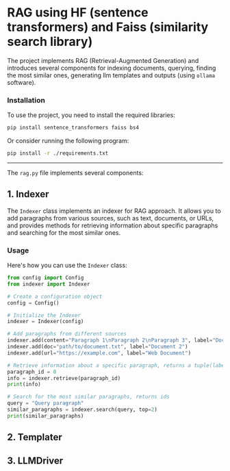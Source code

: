 # RAG using HF (sentence transformers) and Faiss (similarity search library)

The project implements RAG (Retrieval-Augmented Generation) and introduces several components for indexing documents, querying, finding the most similar ones, generating llm templates and outputs (using `ollama` software).

### Installation

To use the project, you need to install the required libraries:

```bash
pip install sentence_transformers faiss bs4
```

Or consider running the following program:

```bash
pip install -r ./requirements.txt
```

---

The `rag.py` file implements several components:

## 1. Indexer

The `Indexer` class implements an indexer for RAG approach. It allows you to add paragraphs from various sources, such as text, documents, or URLs, and provides methods for retrieving information about specific paragraphs and searching for the most similar ones.

### Usage

Here's how you can use the `Indexer` class:

```python
from config import Config
from indexer import Indexer

# Create a configuration object
config = Config()

# Initialize the Indexer
indexer = Indexer(config)

# Add paragraphs from different sources
indexer.add(content="Paragraph 1\nParagraph 2\nParagraph 3", label="Document 1")
indexer.add(doc="path/to/document.txt", label="Document 2")
indexer.add(url="https://example.com", label="Web Document")

# Retrieve information about a specific paragraph, returns a tuple(label, paragraph)
paragraph_id = 0
info = indexer.retrieve(paragraph_id)
print(info)

# Search for the most similar paragraphs, returns ids
query = "Query paragraph"
similar_paragraphs = indexer.search(query, top=2)
print(similar_paragraphs)
```

## 2. Templater

## 3. LLMDriver
